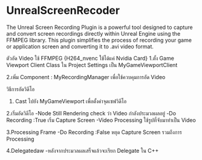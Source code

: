 # UnrealScreenRecoder
The Unreal Screen Recording Plugin is a powerful tool designed to capture and convert screen recordings directly within Unreal Engine using the FFMPEG library. This plugin simplifies the process of recording your game or application screen and converting it to .avi video format.

ตัวอัด Video ใช้ FFMPEG 
{H264_nvenc ใช้ได้แค่ Nvidia Card}
1.ตั้ง Game Viewport Client Class ใน Project Settings เป็น MyGameViewportClient

2.เพิ่ม Component : MyRecordingManager เพื่อใช้ควบคุมการอัด Video

วิธีการอัดวิดีโอ
1. Cast ไปยัง MyGameViewport เพื่อตั้งค่าจุดเซฟวิดีโอ


2.เริ่มอัดวิดีโอ
-Node Still Rendering check ว่า Video กำลังประมวลผลอยู่
-Do Recording :True  เริ่ม Capture Screen
-Video Processing ใช้รูปที่จับมาทำเป็น Video


3.Processing Frame 
-Do Recording :False หยุด Capture Screen รวมถึงการ Processing



4.Delegatedaw
-หลังจากประมวลผลเสร็จแล้วจะเรียก Delegate ใน C++

